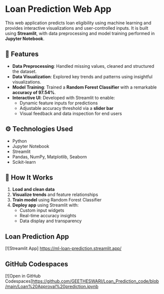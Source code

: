 # Loan Prediction Web App

This web application predicts loan eligibility using machine learning and provides interactive visualizations and user-controlled inputs. It is built using **Streamlit**, with data preprocessing and model training performed in **Jupyter Notebook**.

## 🌟 Features

- **Data Preprocessing**: Handled missing values, cleaned and structured the dataset.
- **Data Visualization**: Explored key trends and patterns using insightful visualizations.
- **Model Training**: Trained a **Random Forest Classifier** with a remarkable **accuracy of 97.54%**.
- **Interactive UI**: Developed with Streamlit to enable:
  - Dynamic feature inputs for predictions
  - Adjustable accuracy threshold via a **slider bar**
  - Visual feedback and data inspection for end users

## ⚙️ Technologies Used

- Python
- Jupyter Notebook
- Streamlit
- Pandas, NumPy, Matplotlib, Seaborn
- Scikit-learn

## 🧠 How It Works

1. **Load and clean data**
2. **Visualize trends** and feature relationships
3. **Train model** using Random Forest Classifier
4. **Deploy app** using Streamlit with:
   - Custom input widgets
   - Real-time accuracy insights
   - Data display and transparency
  


## Loan Prediction App

[![Streamlit App] https://ml-loan-prediction.streamlit.app/

## GitHub Codespaces

[![Open in GitHub Codespaces]https://github.com/GEETHESWARI/Loan_Prediction_code/blob/main/Loan%20Approval%20prediction.ipynb



